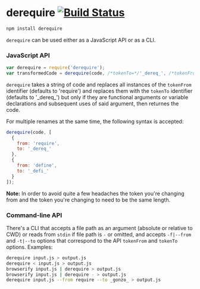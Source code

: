 derequire [![Build Status](https://travis-ci.org/calvinmetcalf/derequire.svg)](https://travis-ci.org/calvinmetcalf/derequire)
====

```bash
npm install derequire
```

`derequire` can be used either as a JavaScript API or as a CLI.

### JavaScript API

```javascript
var derequire = require('derequire');
var transformedCode = derequire(code, /*tokenTo=*/'_dereq_', /*tokenFrom=*/'require');
```

`derequire` takes a string of code and replaces all instances of the `tokenFrom` identifier (defaults to 'require') and replaces them with the `tokenTo` identifier (defaults to '\_dereq\_') but only if they are functional arguments or variable declarations and subsequent uses of said argument, then returnes the code.

For multiple renames at the same time, the following syntax is accepted:

```js
derequire(code, [
  {
    from: 'require',
    to: '_dereq_'
  },
  {
    from: 'define',
    to: '_defi_'
  }
]);
```

__Note:__ In order to avoid quite a few headaches the token you're changing from and the token you're changing to need to be the same length.

### Command-line API

There's a CLI that accepts a file path as an argument (absolute or relative to CWD) or reads from `stdin` if file path is `-` or omitted, and accepts `-f|--from` and `-t|--to` options that correspond to the API `tokenFrom` and `tokenTo` options. Examples:

```bash
derequire input.js > output.js
derequire < input.js > output.js
browserify input.js | derequire > output.js
browserify input.js | derequire - > output.js
derequire input.js --from require --to _gonzo_ > output.js
```
